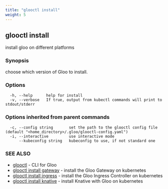 ```yaml
---
title: "glooctl install"
weight: 5
---
```

## glooctl install

install gloo on different platforms

### Synopsis

choose which version of Gloo to install.

### Options

```
  -h, --help      help for install
  -v, --verbose   If true, output from kubectl commands will print to stdout/stderr
```

### Options inherited from parent commands

```
  -c, --config string       set the path to the glooctl config file (default "<home_directory>/.gloo/glooctl-config.yaml")
  -i, --interactive         use interactive mode
      --kubeconfig string   kubeconfig to use, if not standard one
```

### SEE ALSO

* [glooctl](../glooctl)	 - CLI for Gloo
* [glooctl install gateway](../glooctl_install_gateway)	 - install the Gloo Gateway on kubernetes
* [glooctl install ingress](../glooctl_install_ingress)	 - install the Gloo Ingress Controller on kubernetes
* [glooctl install knative](../glooctl_install_knative)	 - install Knative with Gloo on kubernetes

